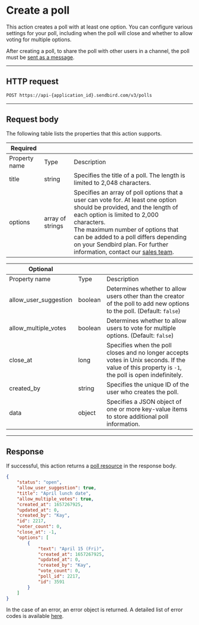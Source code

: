 <!-- You can see the online version of this page on:  https://sendbird.com/docs/chat/v3/platform-api/message/polls/create-a-poll -->

# Create a poll

This action creates a poll with at least one option. You can configure various settings for your poll, including when the poll will close and whether to allow voting for multiple options.

After creating a poll, to share the poll with other users in a channel, the poll must be [sent as a message](https://sendbird.com/docs/chat/v3/platform-api/message/messaging-basics/send-a-message).

---

## HTTP request

```bash
POST https://api-{application_id}.sendbird.com/v3/polls
```

---

## Request body

The following table lists the properties that this action supports.

| Required | | |
| --- | --- | --- |
| Property name | Type | Description |
| title | string | Specifies the title of a poll. The length is limited to 2,048 characters. |
| options | array of strings | Specifies an array of poll options that a user can vote for. At least one option should be provided, and the length of each option is limited to 2,000 characters.<br/>The maximum number of options that can be added to a poll differs depending on your Sendbird plan. For further information, contact our [sales team](https://sendbird.com/contact-sales). |

| Optional | | |
| --- | --- | --- |
| Property name | Type | Description |
| allow_user_suggestion | boolean | Determines whether to allow users other than the creator of the poll to add new options to the poll. (Default: `false`) |
| allow_multiple_votes | boolean | Determines whether to allow users to vote for multiple options. (Default: `false`) |
| close_at | long | Specifies when the poll closes and no longer accepts votes in Unix seconds. If the value of this property is `-1`, the poll is open indefinitely. |
| created_by | string | Specifies the unique ID of the user who creates the poll. |
| data | object | Specifies a JSON object of one or more key-value items to store additional poll information. |

---

## Response

If successful, this action returns a [poll resource](https://sendbird.com/docs/chat/v3/platform-api/message/polls/polls-overview#4-list-of-properties-in-a-poll) in the response body.

```json
{
	"status": "open",
	"allow_user_suggestion": true,
	"title": "April lunch date",
	"allow_multiple_votes": true,
	"created_at": 1657267925,
	"updated_at": 0,
	"created_by": "Kay",
	"id": 2217,
	"voter_count": 0,
	"close_at": -1,
	"options": [
		{
			"text": "April 15 (Fri)",
			"created_at": 1657267925,
			"updated_at": 0,
			"created_by": "Kay",
			"vote_count": 0,
			"poll_id": 2217,
			"id": 3591
		}
	]
}
```

In the case of an error, an error object is returned. A detailed list of error codes is available [here](https://sendbird.com/docs/chat/v3/platform-api/error-codes).
